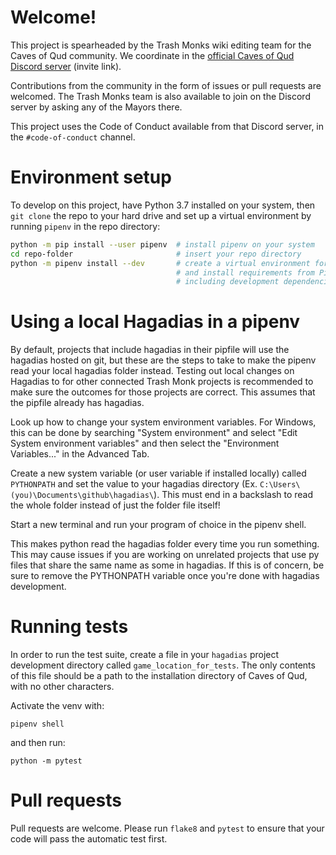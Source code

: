 # Welcome!
This project is spearheaded by the Trash Monks wiki editing team for the Caves of Qud community. We coordinate in the [official Caves of Qud Discord server](https://discordapp.com/invite/cavesofqud) (invite link).

Contributions from the community in the form of issues or pull requests are welcomed. The Trash Monks team is also available to join on the Discord server by asking any of the Mayors there.

This project uses the Code of Conduct available from that Discord server, in the `#code-of-conduct` channel.

# Environment setup
To develop on this project, have Python 3.7 installed on your system, then `git clone` the repo to your hard drive and set up a virtual environment by running `pipenv` in the repo directory:
```bash
python -m pip install --user pipenv  # install pipenv on your system
cd repo-folder                       # insert your repo directory
python -m pipenv install --dev       # create a virtual environment for the current directory
                                     # and install requirements from Pipfile,
                                     # including development dependencies
```

# Using a local Hagadias in a pipenv
By default, projects that include hagadias in their pipfile will use the hagadias hosted on git, but these are the steps to take to make the pipenv read your local hagadias folder instead. Testing out local changes on Hagadias to for other connected Trash Monk projects is recommended to make sure the outcomes for those projects are correct. This assumes that the pipfile already has hagadias.

Look up how to change your system environment variables. For Windows, this can be done by searching "System environment" and select "Edit System environment variables" and then select the "Environment Variables..." in the Advanced Tab. 

Create a new system variable (or user variable if installed locally) called `PYTHONPATH` and set the value to your hagadias directory (Ex. `C:\Users\(you)\Documents\github\hagadias\`). This must end in a backslash to read the whole folder instead of just the folder file itself!

Start a new terminal and run your program of choice in the pipenv shell.

This makes python read the hagadias folder every time you run something. This may cause issues if you are working on unrelated projects that use py files that share the same name as some in hagadias. If this is of concern, be sure to remove the PYTHONPATH variable once you're done with hagadias development.

# Running tests
In order to run the test suite, create a file in your `hagadias` project development directory called
`game_location_for_tests`. The only contents of this file should be a path to the installation directory of
Caves of Qud, with no other characters.

Activate the venv with:
```
pipenv shell
```
and then run:
```
python -m pytest
```


# Pull requests
Pull requests are welcome. Please run `flake8` and `pytest` to ensure that your code will pass the automatic test first.

